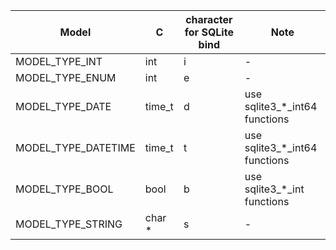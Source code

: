 
| Model | C | character for SQLite bind | Note |
| ------| - | ------------------------- | ---- |
| MODEL_TYPE_INT | int | i | - |
| MODEL_TYPE_ENUM | int | e | - |
| MODEL_TYPE_DATE | time_t | d | use sqlite3_*_int64 functions |
| MODEL_TYPE_DATETIME | time_t | t | use sqlite3_*_int64 functions |
| MODEL_TYPE_BOOL | bool | b | use sqlite3_*_int functions |
| MODEL_TYPE_STRING | char * | s | - |
